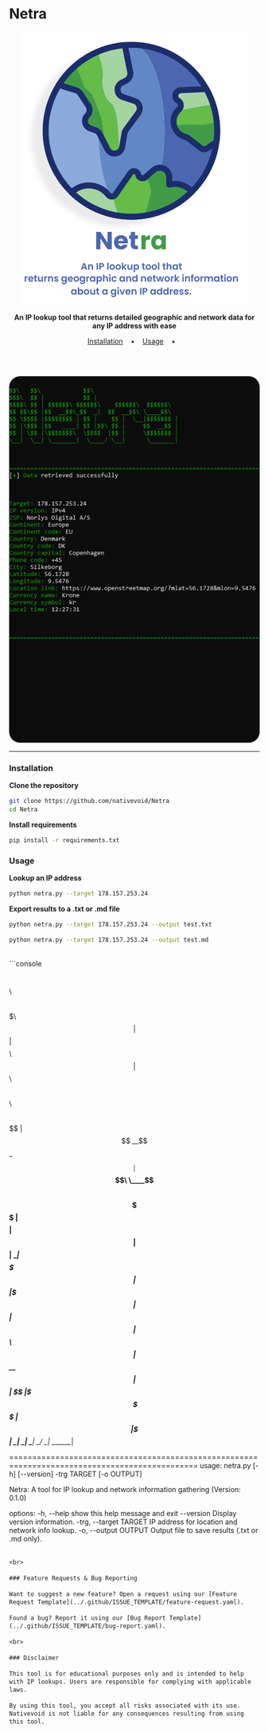 # Netra

<p align="center">
  <img src="/docs/images/netra-logo.png">
</p>

<p align="center">
  <b>An IP lookup tool that returns detailed geographic and network data for any IP address with ease</b>
</p>

<p align="center">
  <a href="#installation">Installation</a>
  &nbsp;&nbsp;&nbsp;•&nbsp;&nbsp;&nbsp;
  <a href="#usage">Usage</a>
  &nbsp;&nbsp;&nbsp;•&nbsp;&nbsp;&nbsp;
</p>

<br><br>


<p align="center">
  <img src="/docs/images/demo.png">


---

### Installation

**Clone the repository**

```bash
git clone https://github.com/nativevoid/Netra
cd Netra
```

**Install requirements**

```bash
pip install -r requirements.txt
```

### Usage

**Lookup an IP address**

```bash
python netra.py --target 178.157.253.24
```

**Export results to a .txt or .md file**

```bash
python netra.py --target 178.157.253.24 --output test.txt
```

```bash
python netra.py --target 178.157.253.24 --output test.md
```

<br>
```console


$$\   $$\            $$\
$$$\  $$ |           $$ |
$$$$\ $$ | $$$$$$\ $$$$$$\    $$$$$$\  $$$$$$\
$$ $$\$$ |$$  __$$\_$$  _|  $$  __$$\ \____$$\
$$ \$$$$ |$$$$$$$$ | $$ |    $$ |  \__|$$$$$$$ |
$$ |\$$$ |$$   ____| $$ |$$\ $$ |     $$  __$$ |
$$ | \$$ |\$$$$$$$\  \$$$$  |$$ |     \$$$$$$$ |
\__|  \__| \_______|  \____/ \__|      \_______|



===============================================================================================
usage: netra.py [-h] [--version] -trg TARGET [-o OUTPUT]

Netra: A tool for IP lookup and network information gathering (Version: 0.1.0)

options:
  -h, --help            show this help message and exit
  --version             Display version information.
  -trg, --target TARGET
                        IP address for location and network info lookup.
  -o, --output OUTPUT   Output file to save results (.txt or .md only).
```

<br>

### Feature Requests & Bug Reporting

Want to suggest a new feature? Open a request using our [Feature Request Template](../.github/ISSUE_TEMPLATE/feature-request.yaml).

Found a bug? Report it using our [Bug Report Template](../.github/ISSUE_TEMPLATE/bug-report.yaml).

<br>

### Disclaimer

This tool is for educational purposes only and is intended to help with IP lookups. Users are responsible for complying with applicable laws.

By using this tool, you accept all risks associated with its use. Nativevoid is not liable for any consequences resulting from using this tool.


